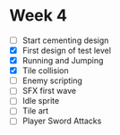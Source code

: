 # Week 4
- [ ] Start cementing design
- [x] First design of test level
- [x] Running and Jumping
- [x] Tile collision
- [ ] Enemy scripting
- [ ] SFX first wave
- [ ] Idle sprite
- [ ] Tile art
- [ ] Player Sword Attacks
